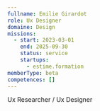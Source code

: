 ```yaml
---
fullname: Emilie Girardot
role: Ux Designer
domaine: Design
missions:
  - start: 2023-03-01
    end: 2025-09-30
    status: service
    startups:
      - estime.formation
memberType: beta
competences: []
---
```

Ux Researcher / Ux Designer
